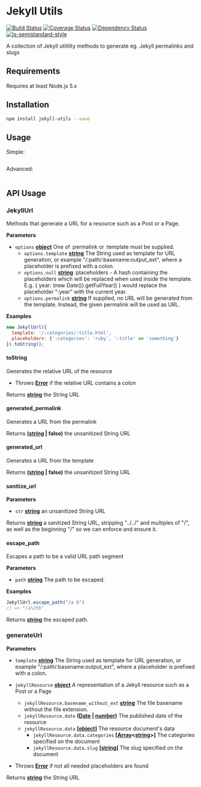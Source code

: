 # Jekyll Utils

[![Build Status](https://travis-ci.org/voxpelli/node-jekyll-utils.svg?branch=master)](https://travis-ci.org/voxpelli/node-jekyll-utils)
[![Coverage Status](https://coveralls.io/repos/voxpelli/node-jekyll-utils/badge.svg)](https://coveralls.io/r/voxpelli/node-jekyll-utils)
[![Dependency Status](https://gemnasium.com/voxpelli/node-jekyll-utils.svg)](https://gemnasium.com/voxpelli/node-jekyll-utils)
[![js-semistandard-style](https://img.shields.io/badge/code%20style-semistandard-brightgreen.svg?style=flat)](https://github.com/Flet/semistandard)

A collection of Jekyll utilility methods to generate eg. Jekyll permalinks and slugs

## Requirements

Requires at least Node.js 5.x

## Installation

```bash
npm install jekyll-utils --save
```

## Usage

Simple:

```javascript

```

Advanced:

```javascript

```

## API Usage

### JekyllUrl

Methods that generate a URL for a resource such as a Post or a Page.

**Parameters**

-   `options` **[object](https://developer.mozilla.org/en-US/docs/Web/JavaScript/Reference/Global_Objects/Object)** One of :permalink or :template must be supplied.
    -   `options.template` **[string](https://developer.mozilla.org/en-US/docs/Web/JavaScript/Reference/Global_Objects/String)** The String used as template for URL generation,
        or example "/:path/:basename:output_ext", where
        a placeholder is prefixed with a colon.
    -   `options.null` **[string](https://developer.mozilla.org/en-US/docs/Web/JavaScript/Reference/Global_Objects/String)** :placeholders - A hash containing the placeholders which will be
        replaced when used inside the template. E.g.
        { year: (new Date()).getFullYear() } would replace
        the placeholder ":year" with the current year.
    -   `options.permalink` **[string](https://developer.mozilla.org/en-US/docs/Web/JavaScript/Reference/Global_Objects/String)** If supplied, no URL will be generated from the
        template. Instead, the given permalink will be
        used as URL.

**Examples**

```javascript
new JekyllUrl({
  template: '/:categories/:title.html',
  placeholders: {':categories': 'ruby', ':title' => 'something'}
}).toString();
```

#### toString

Generates the relative URL of the resource

-   Throws **[Error](https://developer.mozilla.org/en-US/docs/Web/JavaScript/Reference/Global_Objects/Error)** if the relative URL contains a colon

Returns **[string](https://developer.mozilla.org/en-US/docs/Web/JavaScript/Reference/Global_Objects/String)** the String URL

#### generated_permalink

Generates a URL from the permalink

Returns **([string](https://developer.mozilla.org/en-US/docs/Web/JavaScript/Reference/Global_Objects/String) | false)** the unsanitized String URL

#### generated_url

Generates a URL from the template

Returns **([string](https://developer.mozilla.org/en-US/docs/Web/JavaScript/Reference/Global_Objects/String) | false)** the unsanitized String URL

#### sanitize_url

**Parameters**

-   `str` **[string](https://developer.mozilla.org/en-US/docs/Web/JavaScript/Reference/Global_Objects/String)** an unsanitized String URL

Returns **[string](https://developer.mozilla.org/en-US/docs/Web/JavaScript/Reference/Global_Objects/String)** a sanitized String URL, stripping "../../" and multiples of "/",
as well as the beginning "/" so we can enforce and ensure it.

#### escape_path

Escapes a path to be a valid URL path segment

**Parameters**

-   `path` **[string](https://developer.mozilla.org/en-US/docs/Web/JavaScript/Reference/Global_Objects/String)** The path to be escaped.

**Examples**

```javascript
JekyllUrl.escape_path("/a b")
// => "/a%20b"
```

Returns **[string](https://developer.mozilla.org/en-US/docs/Web/JavaScript/Reference/Global_Objects/String)** the escaped path.

### generateUrl

**Parameters**

-   `template` **[string](https://developer.mozilla.org/en-US/docs/Web/JavaScript/Reference/Global_Objects/String)** The String used as template for URL generation,
    or example "/:path/:basename:output_ext", where
    a placeholder is prefixed with a colon.
-   `jekyllResource` **[object](https://developer.mozilla.org/en-US/docs/Web/JavaScript/Reference/Global_Objects/Object)** A representation of a Jekyll resource such as a Post or a Page
    -   `jekyllResource.basename_without_ext` **[string](https://developer.mozilla.org/en-US/docs/Web/JavaScript/Reference/Global_Objects/String)** The file basename without the file extension.
    -   `jekyllResource.date` **([Date](https://developer.mozilla.org/en-US/docs/Web/JavaScript/Reference/Global_Objects/Date) \| [number](https://developer.mozilla.org/en-US/docs/Web/JavaScript/Reference/Global_Objects/Number))** The published date of the resource
    -   `jekyllResource.data` **\[[object](https://developer.mozilla.org/en-US/docs/Web/JavaScript/Reference/Global_Objects/Object)]** The resource document's data
        -   `jekyllResource.data.categories` **\[[Array](https://developer.mozilla.org/en-US/docs/Web/JavaScript/Reference/Global_Objects/Array)&lt;[string](https://developer.mozilla.org/en-US/docs/Web/JavaScript/Reference/Global_Objects/String)>]** The categories specified on the document
        -   `jekyllResource.data.slug` **\[[string](https://developer.mozilla.org/en-US/docs/Web/JavaScript/Reference/Global_Objects/String)]** The slug specified on the document


-   Throws **[Error](https://developer.mozilla.org/en-US/docs/Web/JavaScript/Reference/Global_Objects/Error)** if not all needed placeholders are found

Returns **[string](https://developer.mozilla.org/en-US/docs/Web/JavaScript/Reference/Global_Objects/String)** the String URL
